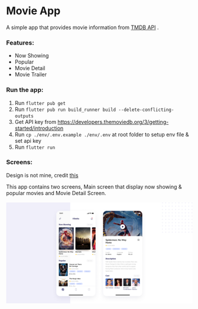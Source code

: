 # Movie App

A simple app that provides movie information from <a href="https://developers.themoviedb.org/3/getting-started/introduction" rel="nofollow">TMDB API</a> .
<br />  
### Features:
<ul>  
  <li>Now Showing</li>
  <li>Popular</li>
  <li>Movie Detail</li>
  <li>Movie Trailer</li>
</ul>

### Run the app:
1. Run `flutter pub get`
2. Run `flutter pub run build_runner build --delete-conflicting-outputs`
3. Get API key from https://developers.themoviedb.org/3/getting-started/introduction
4. Run `cp ./env/.env.example ./env/.env` at root folder to setup env file & set api key
5. Run `flutter run`

### Screens:
Design is not mine, credit <a href="https://www.figma.com/community/file/1054431643740926668" rel="nofollow">this</a> 
  
This app contains two screens, Main screen that display now showing & popular movies and Movie Detail Screen.
<br />
<br />
![This is an image](screenshot.png)

